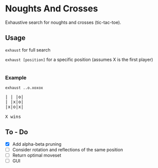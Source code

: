 # Noughts And Crosses
Exhaustive search for noughts and crosses (tic-tac-toe).

## Usage
`exhaust` for full search

`exhaust [position]` for a specific position
(assumes X is the first player)
<br></br>
### Example
`exhaust ..o.xoxox`
<pre>
| | |o|
| |x|o|
|x|o|x| 

X wins
</pre>
## To - Do
- [x] Add alpha-beta pruning 
- [ ] Consider rotation and reflections of the same position
- [ ] Return optimal moveset
- [ ] GUI
